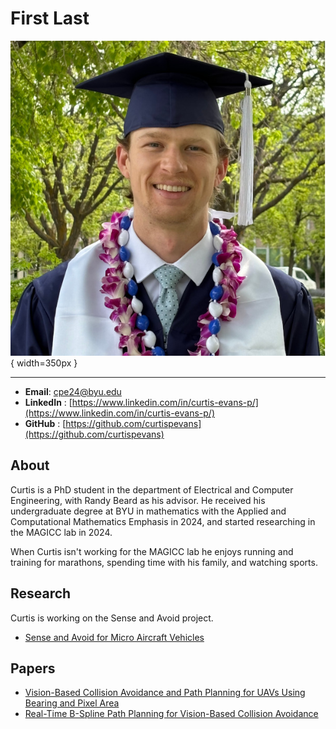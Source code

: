 # First Last

![](../assets/curtis_evans_headshot.jpg){ width=350px }

---

- **Email**: cpe24@byu.edu
- **LinkedIn** : [https://www.linkedin.com/in/curtis-evans-p/](https://www.linkedin.com/in/curtis-evans-p/)
- **GitHub** : [https://github.com/curtispevans](https://github.com/curtispevans)

## About

Curtis is a PhD student in the department of Electrical and Computer Engineering, with Randy Beard as his advisor.
He received his undergraduate degree at BYU in mathematics with the Applied and Computational Mathematics Emphasis in 2024, and started researching in the MAGICC lab in 2024.

When Curtis isn't working for the MAGICC lab he enjoys running and training for marathons, spending time with his family, and watching sports.

## Research

Curtis is working on the Sense and Avoid project.

- [Sense and Avoid for Micro Aircraft Vehicles](../../research/projects/sense_and_avoid_for_micro_aircraft_vehicles.md)

## Papers

- [Vision-Based Collision Avoidance and Path Planning for UAVs Using Bearing and Pixel Area](https://ieeexplore.ieee.org/abstract/document/11007929)
- [Real-Time B-Spline Path Planning for Vision-Based Collision Avoidance](https://ieeexplore.ieee.org/abstract/document/11028267)


